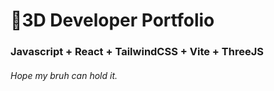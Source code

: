 # 🚀3D Developer Portfolio

### Javascript + React + TailwindCSS + Vite + ThreeJS
###### Hope my bruh can hold it.
